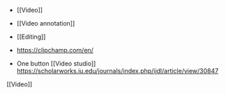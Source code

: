   - [[Video]]
  - [[Video annotation]]
  - [[Editing]]

  - https://clipchamp.com/en/

  - One button [[Video studio]]
    https://scholarworks.iu.edu/journals/index.php/ijdl/article/view/30847

[[Video]]